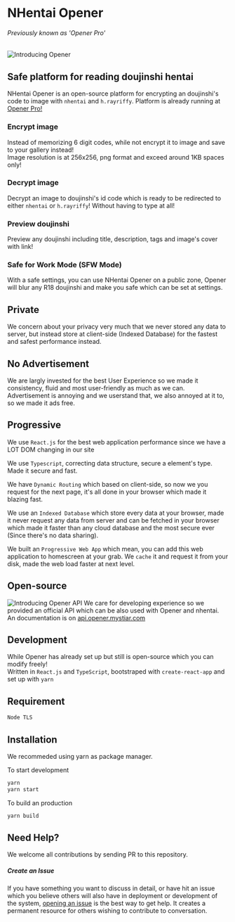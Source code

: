 # NHentai Opener
###### Previously known as 'Opener Pro'
![Introducing Opener](https://raw.githubusercontent.com/aomkirby123/opener-pro/master/public/assets/app/util/Introducing%20Opener.jpg)

## Safe platform for reading doujinshi hentai
NHentai Opener is an open-source platform for encrypting an doujinshi's code to image with `nhentai` and `h.rayriffy`.
Platform is already running at [Opener Pro!](https://opener.mystiar.com)

### Encrypt image
Instead of memorizing 6 digit codes, while not encrypt it to image and save to your gallery instead!  
Image resolution is at 256x256, png format and exceed around 1KB spaces only!

### Decrypt image
Decrypt an image to doujinshi's id code which is ready to be redirected to either `nhentai` or `h.rayriffy`!
Without having to type at all!

### Preview doujinshi
Preview any doujinshi including title, description, tags and image's cover with link!

### Safe for Work Mode (SFW Mode)
With a safe settings, you can use NHentai Opener on a public zone, Opener will blur any R18 doujinshi and make you safe which can be set at settings.

## Private
We concern about your privacy very much that we never stored any data to server, but instead store at client-side (Indexed Database) for the fastest and safest performance instead.

## No Advertisement
We are largly invested for the best User Experience so we made it consistency, fluid and most user-friendly as much as we can. Advertisement is annoying and we userstand that, we also annoyed at it to, so we made it ads free.

## Progressive
We use `React.js` for the best web application performance since we have a LOT DOM changing in our site  

We use `Typescript`, correcting data structure, secure a element's type. Made it secure and fast.  

We have `Dynamic Routing` which based on client-side, so now we you request for the next page, it's all done in your browser which made it blazing fast.  

We use an `Indexed Database` which store every data at your browser, made it never request any data from server and can be fetched in your browser which made it faster than any cloud database and the most secure ever (Since there's no data sharing).  

We built an `Progressive Web App` which mean, you can add this web application to homescreen at your grab.
We `cache` it and request it from your disk, made the web load faster at next level.

## Open-source
![Introducing Opener API](https://raw.githubusercontent.com/aomkirby123/opener-pro/master/public/assets/app/util/Opener%20API.png)
We care for developing experience so we provided an official API which can be also used with Opener and nhentai.
An documentation is on [api.opener.mystiar.com](https://api.opener.mystiar.com)

## Development
While Opener has already set up but still is open-source which you can modify freely!  
Written in `React.js` and `TypeScript`, bootstraped with `create-react-app` and set up with `yarn`

## Requirement
```bash
Node TLS
```

## Installation
We recommeded using yarn as package manager.
  
To start development
```bash
yarn
yarn start
```
  
To build an production
```bash
yarn build
```

## Need Help?
We welcome all contributions by sending PR to this repository.

##### Create an Issue
If you have something you want to discuss in detail, or have hit an issue which you believe others will also have in deployment or development of the system, [opening an issue](https://github.com/aomkirby123/opener-pro/issues) is the best way to get help. It creates a permanent resource for others wishing to contribute to conversation.
